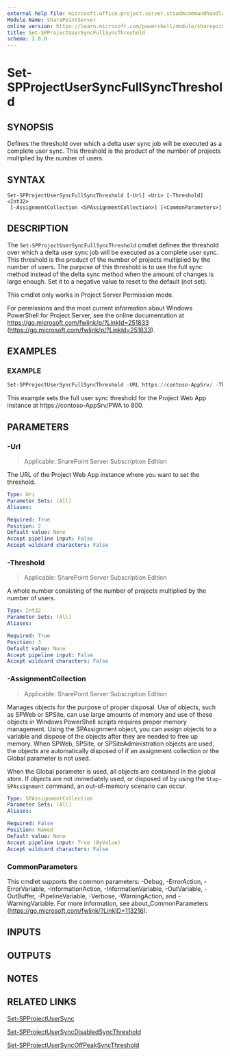 ```yaml
---
external help file: microsoft.office.project.server.stsadmcommandhandler.dll-help.xml
Module Name: SharePointServer
online version: https://learn.microsoft.com/powershell/module/sharepoint-server/set-spprojectusersyncfullsyncthreshold
title: Set-SPProjectUserSyncFullSyncThreshold
schema: 2.0.0
---
```


# Set-SPProjectUserSyncFullSyncThreshold

## SYNOPSIS
Defines the threshold over which a delta user sync job will be executed as a complete user sync.
This threshold is the product of the number of projects multiplied by the number of users.

## SYNTAX

```
Set-SPProjectUserSyncFullSyncThreshold [-Url] <Uri> [-Threshold] <Int32>
 [-AssignmentCollection <SPAssignmentCollection>] [<CommonParameters>]
```

## DESCRIPTION
The `Set-SPProjectUserSyncFullSyncThreshold` cmdlet defines the threshold over which a delta user sync job will be executed as a complete user sync.
This threshold is the product of the number of projects multiplied by the number of users.
The purpose of this threshold is to use the full sync method instead of the delta sync method when the amount of changes is large enough.
Set it to a negative value to reset to the default (not set).

This cmdlet only works in Project Server Permission mode.

For permissions and the most current information about Windows PowerShell for Project Server, see the online documentation at https://go.microsoft.com/fwlink/p/?LinkId=251833 (https://go.microsoft.com/fwlink/p/?LinkId=251833).

## EXAMPLES

### EXAMPLE
```powershell
Set-SPProjectUserSyncFullSyncThreshold -URL https://contoso-AppSrv/ -Threshold 800
```

This example sets the full user sync threshold for the Project Web App instance at https://contoso-AppSrv/PWA to 800.

## PARAMETERS

### -Url

> Applicable: SharePoint Server Subscription Edition

The URL of the Project Web App instance where you want to set the threshold.

```yaml
Type: Uri
Parameter Sets: (All)
Aliases:

Required: True
Position: 2
Default value: None
Accept pipeline input: False
Accept wildcard characters: False
```

### -Threshold

> Applicable: SharePoint Server Subscription Edition

A whole number consisting of the number of projects multiplied by the number of users.

```yaml
Type: Int32
Parameter Sets: (All)
Aliases:

Required: True
Position: 3
Default value: None
Accept pipeline input: False
Accept wildcard characters: False
```

### -AssignmentCollection

> Applicable: SharePoint Server Subscription Edition

Manages objects for the purpose of proper disposal.
Use of objects, such as SPWeb or SPSite, can use large amounts of memory and use of these objects in Windows PowerShell scripts requires proper memory management.
Using the SPAssignment object, you can assign objects to a variable and dispose of the objects after they are needed to free up memory.
When SPWeb, SPSite, or SPSiteAdministration objects are used, the objects are automatically disposed of if an assignment collection or the Global parameter is not used.

When the Global parameter is used, all objects are contained in the global store.
If objects are not immediately used, or disposed of by using the `Stop-SPAssignment` command, an out-of-memory scenario can occur.

```yaml
Type: SPAssignmentCollection
Parameter Sets: (All)
Aliases:

Required: False
Position: Named
Default value: None
Accept pipeline input: True (ByValue)
Accept wildcard characters: False
```

### CommonParameters
This cmdlet supports the common parameters: -Debug, -ErrorAction, -ErrorVariable, -InformationAction, -InformationVariable, -OutVariable, -OutBuffer, -PipelineVariable, -Verbose, -WarningAction, and -WarningVariable. For more information, see about_CommonParameters (https://go.microsoft.com/fwlink/?LinkID=113216).

## INPUTS

## OUTPUTS

## NOTES

## RELATED LINKS

[Set-SPProjectUserSync](Set-SPProjectUserSync.md)

[Set-SPProjectUserSyncDisabledSyncThreshold](Set-SPProjectUserSyncDisabledSyncThreshold.md)

[Set-SPProjectUserSyncOffPeakSyncThreshold](Set-SPProjectUserSyncOffPeakSyncThreshold.md)
